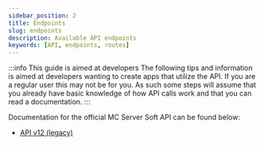 ```yaml
---
sidebar_position: 2
title: Endpoints
slug: endpoints
description: Available API endpoints
keywords: [API, endpoints, routes]
---
```


:::info This guide is aimed at developers
The following tips and information is aimed at developers wanting to create apps that utilize the API. If you are a regular user this may not be for you.
As such some steps will assume that you already have basic knowledge of how API calls work and that you can read a documentation.
:::

Documentation for the official MC Server Soft API can be found below:

- [API v12 (legacy)](https://documenter.getpostman.com/view/7749159/TzJsexSC)
<!-- - [API v13](/apis/v2) -->
